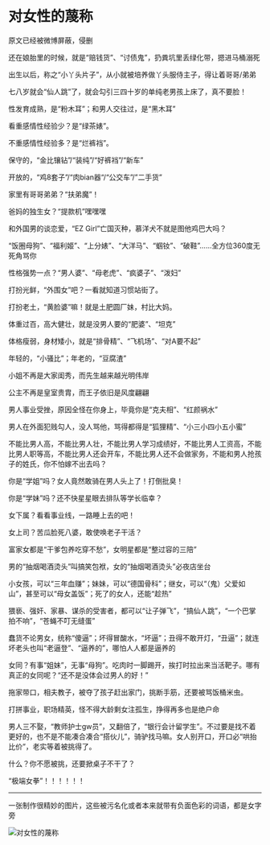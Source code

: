 # 对女性的蔑称

原文已经被微博屏蔽，侵删

还在娘胎里的时候，就是“赔钱货”、“讨债鬼”，扔粪坑里丢绿化带，摁进马桶溺死

出生以后，称之“小丫头片子”，从小就被培养做丫头服侍主子，得让着哥哥/弟弟

七八岁就会“仙人跳”了，就会勾引三四十岁的单纯老男孩上床了，真不要脸！

性发育成熟，是“粉木耳”；和男人交往过，是“黑木耳”

看重感情性经验少？是“绿茶婊”。

不重感情性经验多？是“烂裤裆”。

保守的，“金比镶钻”/“装纯”/“好裤裆”/“新车”

开放的，“鸡8套子”/“肉bian器“/“公交车”/”二手货”

家里有哥哥弟弟？“扶弟魔”！

爸妈的独生女？“提款机”嘿嘿嘿

和外国男的谈恋爱，“EZ Girl”亡国灭种，慕洋犬不就是图他鸡巴大吗？

“饭圈母狗”、“福利姬”、“上分婊”、“大洋马”、“蝈钕”、“破鞋”……全方位360度无死角骂你

性格强势一点？“男人婆”、“母老虎”、“疯婆子”、“泼妇”

打扮光鲜，“外围女”吧？一看就知道习惯站街了。

打扮老土，“黄脸婆”嘛！就是土肥圆厂妹，村比大妈。

体重过百，高大健壮，就是没男人要的“肥婆”、“坦克”

体格瘦弱，身材矮小，就是“排骨精”、“飞机场”、“对A要不起”

年轻的，“小骚比”；年老的，“豆腐渣”

小姐不再是大家闺秀，而先生越来越光明伟岸

公主不再是皇室贵胄，而王子依旧是风度翩翩

男人事业受挫，原因全怪在你身上，毕竟你是“克夫相”、“红颜祸水”

男人在外面犯贱勾人，没人骂他，骂得都得是“狐狸精”、“小三小四小五小蜜”

不能比男人高，不能比男人壮，不能比男人学习成绩好，不能比男人工资高，不能比男人职等高，不能比男人还会开车，不能比男人还不会做家务，不能和男人抢孩子的姓氏，你不怕嫁不出去吗？

你是“学姐”吗？女人竟然敢骑在男人头上了！打倒批臭！ 

你是“学妹”吗？还不快星星眼去排队等学长临幸？

女下属？看看事业线，一路睡上去的吧！

女上司？苦瓜脸死八婆，敢使唤老子干活？

富家女都是“干爹包养吃穿不愁”，女明星都是“整过容的三陪”

男的“抽烟喝酒烫头”叫搞笑包袱，女的“抽烟喝酒烫头”必夜店坐台

小女孩，可以“三年血赚”；妹妹，可以“德国骨科”；继女，可以“（鬼）父爱如山”，甚至可以“母女盖饭”；死了的女人，还能“趁热”

猥亵、强奸、家暴、谋杀的受害者，都可以“让子弹飞”，“搞仙人跳”，“一个巴掌拍不响”，“苍蝇不叮无缝蛋”

蠢货不论男女，统称“傻逼”；坏得冒酸水，“坏逼”；丑得不敢开灯，“丑逼”；就连坏老头也叫“老逼登”、“逼养的”，哪怕人人都是逼养的

女同？有事“姐妹”，无事“母狗”。吃肉时一脚踢开，挨打时拉出来当活靶子。哪有真正的女同呢？“还不是没体会过男人的好！”

拖家带口，相夫教子，被夺了孩子赶出家门，挑断手筋，还要被骂饭桶米虫。

打拼事业，职场精英，怪不得大龄剩女注孤生，挣得再多也是绝户命

男人三不娶，“教师护士gw员”，又翻倍了，“银行会计留学生”。不过要是找不着更好的，也不是不能凑合凑合“搭伙儿”，骑驴找马嘛。女人别开口，开口必“哄抬比价”，老实等着被挑得了。 

什么？你不愿被挑，还要掀桌子不干了？

“极端女拳”！！！！！！

------

一张制作很精妙的图片，这些被污名化或者本来就带有负面色彩的词语，都是女字旁

![对女性的蔑称](https://cdn.jsdelivr.net/gh/ZDaneel/cloudimg@main/img/202112051511946.jpg)